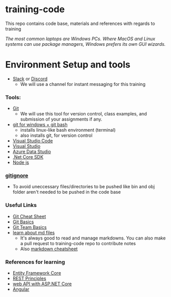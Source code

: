 # training-code
This repo contains code base, materials and references with regards to training 

*The most common laptops are Windows PCs. Where MacOS and Linux systems can use package managers, Windows prefers its own GUI wizards.*

# Environment Setup and tools
* [Slack](https://slack.com) or [Discord](https://discord.com/)
  * We will use a channel for instant messaging for this training
  
### Tools:
* [Git](https://github.com)
  * We will use this tool for version control, class examples, and submission of your assignments if any.
* [git for windows + git bash](https://git-scm.com/downloads) 
     * installs linux-like bash environment (terminal)
     * also installs git, for version control
* [Visual Studio Code](https://code.visualstudio.com/download)
* [Visual Studio](https://visualstudio.microsoft.com/downloads/)
* [Azure Data Studio](https://docs.microsoft.com/en-us/sql/azure-data-studio/download-azure-data-studio?view=sql-server-ver15)
* [.Net Core SDK](https://dotnet.microsoft.com/download)
* [Node js](https://nodejs.org/en/download/)

### [gitignore](https://github.com/dotnet/core/blob/master/.gitignore) 
  * To avoid uneccessary files/directories to be pushed like bin and obj folder aren't needed to be pushed in the code base
  
### Useful Links
* [Git Cheat Sheet](https://www.git-tower.com/blog/git-cheat-sheet)
* [Git Basics](https://youtu.be/0fKg7e37bQE)
* [Git Team Basics](https://youtu.be/oFYyTZwMyAg)
* [learn about md files](https://guides.github.com/features/mastering-markdown/)
  * It's always good to read and manage markdowns. You can also make a pull request to training-code repo to contribute notes
  * Also [markdown cheatsheet](https://github.com/adam-p/markdown-here/wiki/Markdown-Cheatsheet#headers)

### References for learning 
* [Entity Framework Core](https://docs.microsoft.com/en-us/learn/modules/persist-data-ef-core/1-introduction)
* [REST Principles](https://restfulapi.net/rest-architectural-constraints/) 
* [web API with ASP.NET Core](https://docs.microsoft.com/en-us/learn/modules/build-web-api-aspnet-core/)
* [Angular](https://angular.io/docs)
